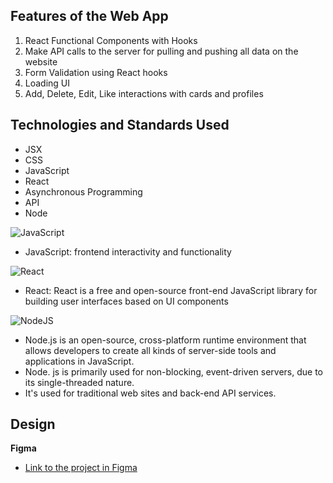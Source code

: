 ## Features of the Web App

1. React Functional Components with Hooks
2. Make API calls to the server for pulling and pushing all data on the website
3. Form Validation using React hooks
4. Loading UI
5. Add, Delete, Edit, Like interactions with cards and profiles

## Technologies and Standards Used

- JSX
- CSS
- JavaScript
- React
- Asynchronous Programming
- API
- Node

![JavaScript](https://img.shields.io/badge/javascript-%23323330.svg?style=for-the-badge&logo=javascript&logoColor=%23F7DF1E)

- JavaScript: frontend interactivity and functionality

![React](https://img.shields.io/badge/React-20232A?style=for-the-badge&logo=react&logoColor=61DAFB)

- React: React is a free and open-source front-end JavaScript library for building user interfaces based on UI components

![NodeJS](https://img.shields.io/badge/node.js-6DA55F?style=for-the-badge&logo=node.js&logoColor=white)

- Node.js is an open-source, cross-platform runtime environment that allows developers to create all kinds of server-side tools and applications in JavaScript.
- Node. js is primarily used for non-blocking, event-driven servers, due to its single-threaded nature.
- It's used for traditional web sites and back-end API services.

## Design

**Figma**

- [Link to the project in Figma](https://www.figma.com/file/SurN1jaeEQIhuZEDMhmWWf/Sprint-4-Around-The-U.S.-desktop-mobile?node-id=0%3A1)

